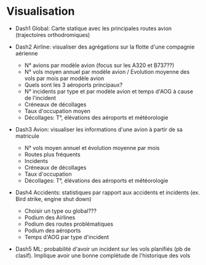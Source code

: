 # Visualisation

- Dash1 Global: Carte statique avec les principales routes avion (trajectoires orthodromiques) 

- Dash2 Airline:  visualiser des agrégations sur la flotte d'une compagnie aérienne 
    - N° avions par modèle avion (focus sur les A320 et B737??) 
    - N° vols moyen annuel par modèle avion / Evolution moyenne des vols par mois par modèle avion 
    - Quels sont les 3 aéroports principaux?
    - N° incidents par type et par modèle avion et temps d'AOG à cause de l'incident 
    - Créneaux de décollages 
    - Taux d'occupation moyen 
    - Décollages: T°, élévations des aéroports et météorologie 

- Dash3 Avion: visualiser les informations d'une avion à partir de sa matricule 
    - N° vols moyen annuel et évolution moyenne par mois 
    - Routes plus fréquents 
    - Incidents 
    - Créneaux de décollages 
    - Taux d'occupation 
    - Décollages: T°, élévations des aéroports et météorologie 

- Dash4 Accidents: statistiques par rapport aux accidents et incidents (ex. Bird strike, engine shut down) 
    - Choisir un type ou global??? 
    - Podium des Airlines 
    - Podium des routes problématiques 
    - Podium des aéroports 
    - Temps d'AOG par type d'incident 

- Dash5 ML: probabilité d'avoir un incident sur les vols planifiés  (pb de clasif). Implique avoir une bonne complétude de l'historique des vols 

 